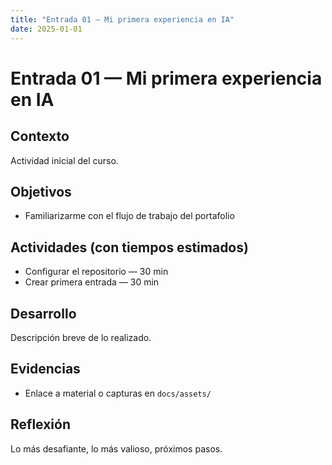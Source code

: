 ```yaml
---
title: "Entrada 01 — Mi primera experiencia en IA"
date: 2025-01-01
---
```


# Entrada 01 — Mi primera experiencia en IA

## Contexto
Actividad inicial del curso.

## Objetivos
- Familiarizarme con el flujo de trabajo del portafolio

## Actividades (con tiempos estimados)
- Configurar el repositorio — 30 min
- Crear primera entrada — 30 min

## Desarrollo
Descripción breve de lo realizado.

## Evidencias
- Enlace a material o capturas en `docs/assets/`

## Reflexión
Lo más desafiante, lo más valioso, próximos pasos.
